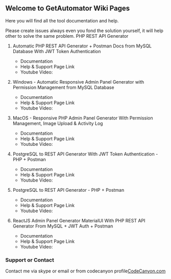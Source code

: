 ## Welcome to GetAutomator Wiki Pages

Here you will find all the tool documentation and help.

Please create issues always even you fond the solution yourself, it will help other to solve the same problem. 
PHP REST API Generator

1. Automatic PHP REST API Generator + Postman Docs from MySQL Database With JWT Token Authentication 
    - Documentation
    - Help & Support Page Link 
    - Youtube Video: 

2. Windows - Automatic Responsive Admin Panel Generator with Permission Management from MySQL Database
    - Documentation
    - Help & Support Page Link 
    - Youtube Video: 

3. MacOS - Responsive PHP Admin Panel Generator With Permission Management, Image Upload & Activity Log
    - Documentation
    - Help & Support Page Link 
    - Youtube Video: 

4. PostgreSQL to REST API Generator With JWT Token Authentication - PHP + Postman  
    - Documentation
    - Help & Support Page Link 
    - Youtube Video: 

5. PostgreSQL to REST API Generator - PHP + Postman
    - Documentation
    - Help & Support Page Link 
    - Youtube Video: 

6. ReactJS Admin Panel Generator MaterialUI With PHP REST API Generator From MySQL + JWT Auth + Postman 
    - Documentation
    - Help & Support Page Link 
    - Youtube Video: 
### Support or Contact

Contact me via skype or email or from codecanyon profile[CodeCanyon.com](https://codecanyon.net/user/gyanverma2/portfolio)

